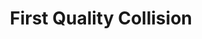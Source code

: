 ---
title: "First Quality Collision"
url: /marietta/first-quality-collision/
shop: Autowerkstatt
---